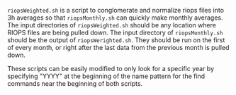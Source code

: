 `riopsWeighted.sh` is a script to conglomerate and normalize riops files into 3h averages so that `riopsMonthly.sh` can quickly make monthly averages. The input directories of `riopsWeighted.sh` should be any location where RIOPS files are being pulled down. The input directory of `riopsMonthly.sh` should be the output of `riopsWerighted.sh`. They should be run on the first of every month, or right after the last data from the previous month is pulled down.

These scripts can be easily modified to only look for a specific year by specifying "YYYY" at the beginning of the name pattern for the find commands near the beginning of both scripts.
